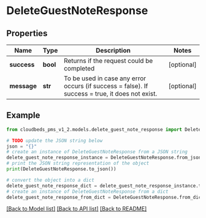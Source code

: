 # DeleteGuestNoteResponse


## Properties

Name | Type | Description | Notes
------------ | ------------- | ------------- | -------------
**success** | **bool** | Returns if the request could be completed | [optional] 
**message** | **str** | To be used in case any error occurs (if success &#x3D; false). If success &#x3D; true, it does not exist. | [optional] 

## Example

```python
from cloudbeds_pms_v1_2.models.delete_guest_note_response import DeleteGuestNoteResponse

# TODO update the JSON string below
json = "{}"
# create an instance of DeleteGuestNoteResponse from a JSON string
delete_guest_note_response_instance = DeleteGuestNoteResponse.from_json(json)
# print the JSON string representation of the object
print(DeleteGuestNoteResponse.to_json())

# convert the object into a dict
delete_guest_note_response_dict = delete_guest_note_response_instance.to_dict()
# create an instance of DeleteGuestNoteResponse from a dict
delete_guest_note_response_from_dict = DeleteGuestNoteResponse.from_dict(delete_guest_note_response_dict)
```
[[Back to Model list]](../README.md#documentation-for-models) [[Back to API list]](../README.md#documentation-for-api-endpoints) [[Back to README]](../README.md)


